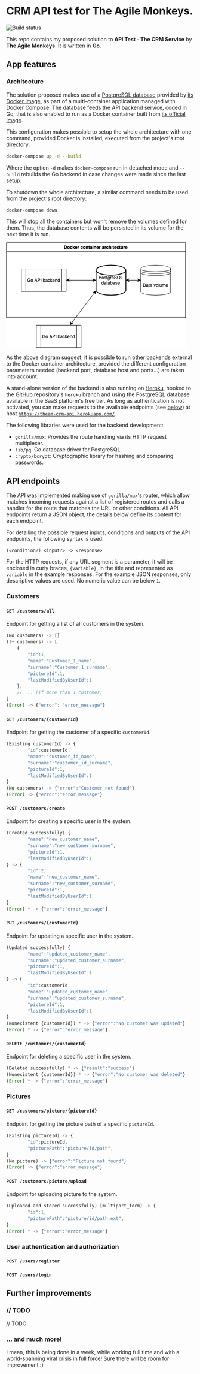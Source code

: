 # CRM API test for The Agile Monkeys.

![Build status](https://davsanchez.semaphoreci.com/badges/theam_test_crm_api.svg?style=shields)

This repo contains my proposed solution to **API Test - The CRM Service** by **The Agile Monkeys**. It is written in **Go**.

## App features

### Architecture

The solution proposed makes use of a [PostgreSQL database](https://www.postgresql.org) provided by [its Docker image](https://hub.docker.com/_/postgres/), as part of a multi-container application managed with Docker Compose. The database feeds the API backend service, coded in Go, that is also enabled to run as a Docker container built from [its official image](https://hub.docker.com/_/golang/).

This configuration makes possible to setup the whole architecture with one command, provided Docker is installed, executed from the project's root directory:

```sh
docker-compose up -d --build
```

Where the option `-d` makes `docker-compose` run in detached mode and `--build` rebuilds the Go backend in case changes were made since the last setup.

To shutdown the whole architecture, a similar command needs to be used from the project's root directory:

```
docker-compose down
```

This will stop all the containers but won't remove the volumes defined for them. Thus, the database contents will be persisted in its volume for the next time it is run.

![Project architecture](./theam_test_arch.png "Project architecture")

As the above diagram suggest, it is possible to run other backends external to the Docker container architecture, provided the different configuration parameters needed (backend port, database host and ports...) are taken into account.

A stand-alone version of the backend is also running on [Heroku](https://www.heroku.com/), hooked to the GitHub repository's `heroku` branch and using the PostgreSQL database available in the SaaS platform's free tier. As long as authentication is not activated, you can make requests to the available endpoints (see [below](#API_endpoints)) at host [`https://theam-crm-api.herokuapp.com/`](https://theam-crm-api.herokuapp.com/).

The following libraries were used for the backend development:
- `gorilla/mux`: Provides the route handling via its HTTP request multiplexer.
- `lib/pq`: Go database driver for PostgreSQL.
- `crypto/bcrypt`: Cryptographic library for hashing and comparing passwords.

## <a name="API_endpoints"></a>API endpoints

The API was implemented making use of `gorilla/mux`'s router, which allow matches incoming requests against a list of registered routes and calls a handler for the route that matches the URL or other conditions. All API endpoints return a JSON object, the details below define its content for each endpoint.

For detailing the possible request inputs, conditions and outputs of the API endpoints, the following syntax is used:

```
(<condition?) <input?> -> <response>
```

For the HTTP requests, if any URL segment is a parameter, it will be enclosed in curly braces, `{variable}`, in the title and represented as `variable` in the example responses. For the example JSON responses, only descriptive values are used. No numeric value can be below `1`.

### Customers

#### `GET /customers/all`
Endpoint for getting a list of all customers in the system.
```js
(No customers) -> []
(1+ customers) -> [
    {
        "id":1,
        "name":"Customer_1_name",
        "surname":"Customer_1_surname",
        "pictureId":1,
        "lastModifiedByUserId":1
    },
    // ... (If more than 1 customer)
]
(Error) -> {"error": "error_message"}
```

<!-- #### Possible endpoint improvements
// TODO -->


#### `GET /customers/{customerId}`
Endpoint for getting the customer of a specific `customerId`.
```js
(Existing customerId) -> {
        "id":customerId,
        "name":"customer_id_name",
        "surname":"customer_id_surname",
        "pictureId":1,
        "lastModifiedByUserId":1
}
(No customers) -> {"error":"Customer not found"}
(Error) -> {"error":"error_message"}
```


#### `POST /customers/create`
Endpoint for creating a specific user in the system.
```js
(Created successfully) {
        "name":"new_customer_name",
        "surname":"new_customer_surname",
        "pictureId":1,
        "lastModifiedByUserId":1
} -> {
        "id":2,
        "name":"new_customer_name",
        "surname":"new_customer_surname",
        "pictureId":1,
        "lastModifiedByUserId":1
}
(Error) * -> {"error":"error_message"}
```

#### `PUT /customers/{customerId}`
Endpoint for updating a specific user in the system.
```js
(Updated successfully) {
        "name":"updated_customer_name",
        "surname":"updated_customer_surname",
        "pictureId":1,
        "lastModifiedByUserId":1
} -> {
        "id":customerId,
        "name":"updated_customer_name",
        "surname":"updated_customer_surname",
        "pictureId":1,
        "lastModifiedByUserId":1
}
(Nonexistent {customerId}) * -> {"error":"No customer was updated"}
(Error) * -> {"error":"error_message"}
```

#### `DELETE /customers/{customerId}`
Endpoint for deleting a specific user in the system.
```js
(Deleted successfully) * -> {"result":"success"}
(Nonexistent {customerId}) * -> {"error":"No customer was deleted"}
(Error) * -> {"error":"error_message"}
```

### Pictures

#### `GET /customers/picture/{pictureId}`
Endpoint for getting the picture path of a specific `pictureId`.
```js
(Existing pictureId) -> {
        "id":pictureId,
        "picturePath":"picture/id/path",
}
(No picture) -> {"error":"Picture not found"}
(Error) -> {"error":"error_message"}
```


#### `POST /customers/picture/upload`
Endpoint for uploading picture to the system.
```js
(Uploaded and stored successfully) [multipart_form] -> {
        "id":1,
        "picturePath":"picture/id/path.ext",
}
(Error) * -> {"error":"error_message"}
```

### User authentication and authorization

#### `POST /users/register`

#### `POST /users/login`


## Further improvements

### // TODO
// TODO

### ... and much more!
I mean, this is being done in a week, while working full time and with a world-spanning viral crisis in full force! Sure there will be room for improvement :)
